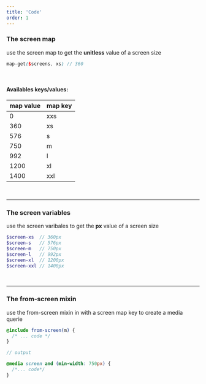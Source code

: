 ```yaml
---
title: 'Code'
order: 1
---
```


### The screen map

<hintitem>
use the screen map to get the <b>unitless</b> value of a screen size
</hintitem>

```scss
map-get($screens, xs) // 360
```

<br>

#### Availables keys/values:

| map value | map key |
| --------- | ------- |
| 0         | xxs     |
| 360       | xs      |
| 576       | s       |
| 750       | m       |
| 992       | l       |
| 1200      | xl      |
| 1400      | xxl     |

<br>

---

### The screen variables

<hintitem>
use the screen varibales to get the <b>px</b> value of a screen size
</hintitem>

```scss
$screen-xs  // 360px
$screen-s   // 576px
$screen-m   // 750px
$screen-l   // 992px
$screen-xl  // 1200px
$screen-xxl // 1400px
```

<br>

---

### The from-screen mixin

<hintitem>
use the from-screen mixin in with a screen map key to create a media querie
</hintitem>

```scss
@include from-screen(m) {
  /* ... code */
}

// output

@media screen and (min-width: 750px) {
  /*... code*/
}
```

<pattern path="src/patterns/exemple/--responsive/responsive"></pattern>
